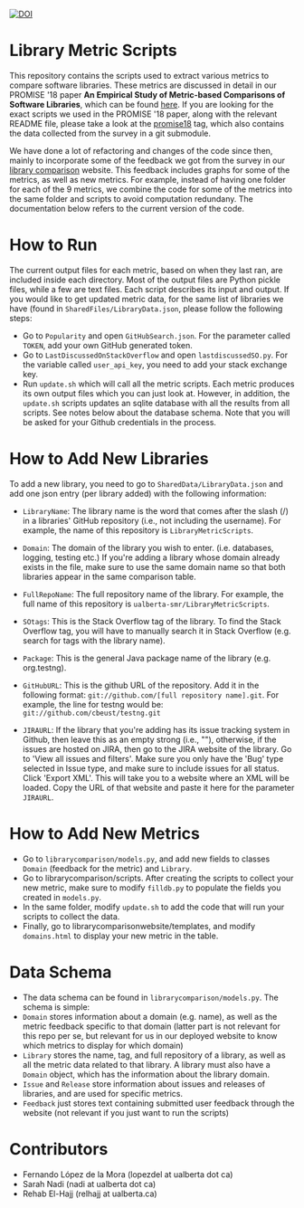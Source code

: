 [![DOI](https://zenodo.org/badge/104284830.svg)](https://zenodo.org/badge/latestdoi/104284830)

# Library Metric Scripts

This repository contains the scripts used to extract various metrics to compare software libraries. 
These metrics are discussed in detail in our PROMISE '18 paper **An Empirical Study of Metric-based Comparisons of Software Libraries**, which can be found [here](https://dl.dropboxusercontent.com/s/v5hdbnywsycvt1q/LopezDeLaMoraPROMISE18.pdf). If you are looking for the exact scripts we used in the PROMISE '18 paper, along with the relevant README file, please take a look at the [promise18](https://github.com/ualberta-smr/LibraryMetricScripts/tree/promise18) tag, which also contains the data collected from the survey in a git submodule.

We have done a lot of refactoring and changes of the code since then, mainly to incorporate some of the feedback we got from the survey in our [library comparison](TODO) website.
This feedback includes graphs for some of the metrics, as well as new metrics.
For example, instead of having one folder for each of the 9 metrics, we combine the code for some of the metrics into the same folder and scripts to avoid computation redundany. 
The documentation below refers to the current version of the code.

# How to Run

The current output files for each metric, based on when they last ran, are included inside each directory.
Most of the output files are Python pickle files, while a few are text files.
Each script describes its input and output.
If you would like to get updated metric data, for the same list of libraries we have (found in `SharedFiles/LibraryData.json`, please follow the following steps:

- Go to `Popularity` and open `GitHubSearch.json`. For the parameter called `TOKEN`, add your own GitHub generated token.
- Go to `LastDiscussedOnStackOverflow` and open `lastdiscussedSO.py`. For the variable called `user_api_key`, you need to add your stack exchange key. 
- Run `update.sh` which will call all the metric scripts. Each metric produces its own output files which you can just look at. However, in addition, the `update.sh` scripts updates an sqlite database with all the results from all scripts. See notes below about the database schema. Note that you will be asked for your Github credentials in the process. 

# How to Add New Libraries

To add a new library, you need to go to `SharedData/LibraryData.json` and add one json entry (per library added) with the following information: 

* `LibraryName`: The library name is the word that comes after the slash (/) in a libraries' GitHub repository (i.e., not including the username). For example, the name of this repository is `LibraryMetricScripts`.

* `Domain`: The domain of the library you wish to enter. (i.e. databases, logging, testing etc.) If you're adding a library whose domain already exists in the file, make sure to use the same domain name so that both libraries appear in the same comparison table. 

* `FullRepoName`: The full repository name of the library. For example, the full name of this repository is `ualberta-smr/LibraryMetricScripts`.

* `SOtags`: This is the Stack Overflow tag of the library. To find the Stack Overflow tag, you will have to manually search it in Stack Overflow (e.g. search for tags with the library name).

* `Package`: This is the general Java package name of the library (e.g. org.testng). 

* `GitHubURL`: This is the github URL of the repository. Add it in the following format: `git://github.com/[full repository name].git`. For example, the line for testng would be: `git://github.com/cbeust/testng.git`

* `JIRAURL`: If the library that you're adding has its issue tracking system in Github, then leave this as an empty strong (i.e., ""), otherwise, if the issues are hosted on JIRA, then go to the JIRA website of the library. Go to 'View all issues and filters'. Make sure you only have the 'Bug' type selected in Issue type, and make sure to include issues for all status. Click 'Export XML'. This will take you to a website where an XML will be loaded. Copy the URL of that website and paste it here for the parameter `JIRAURL`.

# How to Add New Metrics
- Go to `librarycomparison/models.py`, and add new fields to classes `Domain` (feedback for the metric) and `Library`.
- Go to librarycomparison/scripts. After creating the scripts to collect your new metric, make sure to modify `filldb.py` to populate the fields you created in `models.py`.
- In the same folder, modify `update.sh` to add the code that will run your scripts to collect the data.
- Finally, go to librarycomparisonwebsite/templates, and modify `domains.html` to display your new metric in the table.

# Data Schema
- The data schema can be found in `librarycomparison/models.py`. The schema is simple:
- `Domain` stores information about a domain (e.g. name), as well as the metric feedback specific to that domain (latter part is not relevant for this repo per se, but relevant for us in our deployed website to know which metrics to display for which domain)
- `Library` stores the name, tag, and full repository of a library, as well as all the metric data related to that library. A library must also have a `Domain` object, which has the information about the library domain.
- `Issue` and `Release` store information about issues and releases of libraries, and are used for specific metrics.
- `Feedback` just stores text containing submitted user feedback through the website (not relevant if you just want to run the scripts)

# Contributors
- Fernando López de la Mora (lopezdel at ualberta dot ca)
- Sarah Nadi (nadi at ualberta dot ca)
- Rehab El-Hajj (relhajj at ualberta.ca)

